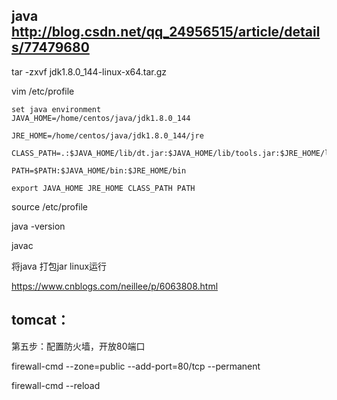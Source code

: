 
## java http://blog.csdn.net/qq_24956515/article/details/77479680

tar -zxvf jdk1.8.0_144-linux-x64.tar.gz

vim /etc/profile
```
set java environment
JAVA_HOME=/home/centos/java/jdk1.8.0_144

JRE_HOME=/home/centos/java/jdk1.8.0_144/jre

CLASS_PATH=.:$JAVA_HOME/lib/dt.jar:$JAVA_HOME/lib/tools.jar:$JRE_HOME/lib

PATH=$PATH:$JAVA_HOME/bin:$JRE_HOME/bin

export JAVA_HOME JRE_HOME CLASS_PATH PATH

```

source /etc/profile

java -version

javac



将java 打包jar linux运行

https://www.cnblogs.com/neillee/p/6063808.html


## tomcat：

第五步：配置防火墙，开放80端口

firewall-cmd --zone=public --add-port=80/tcp --permanent

firewall-cmd --reload
